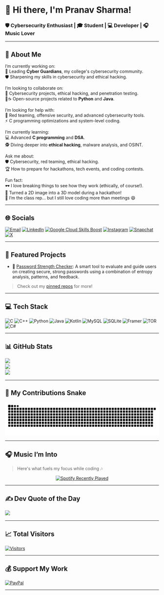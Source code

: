 # 👋 Hi there, I'm Pranav Sharma!

### 🛡️ Cybersecurity Enthusiast | 🎓 Student | 💻 Developer | 🎧 Music Lover

---

## 💫 About Me

I’m currently working on:<br>
🚀 Leading **Cyber Guardians**, my college's cybersecurity community.<br>
🛡️ Sharpening my skills in cybersecurity and ethical hacking.<br>

I’m looking to collaborate on:<br>
🔐 Cybersecurity projects, ethical hacking, and penetration testing.<br>
🐍☕ Open-source projects related to **Python** and **Java**.<br>

I’m looking for help with:<br>
🎯 Red teaming, offensive security, and advanced cybersecurity tools.<br>
⚡ C programming optimizations and system-level coding.<br>

I’m currently learning:<br>
💻 Advanced **C programming** and **DSA**.<br>
🕵️ Diving deeper into **ethical hacking**, malware analysis, and OSINT.<br>

Ask me about:<br>
🛡️ Cybersecurity, red teaming, ethical hacking.<br>
🏆 How to prepare for hackathons, tech events, and coding contests.<br>

Fun fact:<br>
🕶️ I love breaking things to see how they work (ethically, of course!).<br>
🎨 Turned a 2D image into a 3D model during a hackathon!<br>
📢 I’m the class rep… but I still love coding more than meetings 😄<br>

---

## 🌐 Socials

[![Email](https://img.shields.io/badge/Email-D14836?logo=gmail&logoColor=white)](mailto:job.pranav.sharma@gmail.com) 
[![LinkedIn](https://img.shields.io/badge/LinkedIn-Connect-blue?style=for-the-badge&logo=linkedin&logoColor=white)](https://linkedin.com/in/-pranav--sharma-) 
[![Google Cloud Skills Boost](https://img.shields.io/badge/Google_Cloud_Skills_Boost-4285F4?logo=googlecloud&logoColor=white)](https://www.cloudskillsboost.google/public_profiles/32c6ec09-c065-4e6b-8db1-5e09f2b4fe47)
[![Instagram](https://img.shields.io/badge/Instagram-%23E4405F.svg?logo=Instagram&logoColor=white)](https://instagram.com/pranav44sharma44)
[![Snapchat](https://img.shields.io/badge/Snapchat-FFFC00?logo=snapchat&logoColor=black)](https://www.snapchat.com/add/pranav.sharma01)
[![X](https://img.shields.io/badge/X-black.svg?logo=X&logoColor=white)](https://x.com/_pranav__sharma) 

---

## 🚀 Featured Projects

- 🔐 [Password Strength Checker](https://github.com/Pranav-Sharma-Official/Password-Strength-Checker): A smart tool to evaluate and guide users on creating secure, strong passwords using a combination of entropy analysis, patterns, and feedback.

> Check out my [pinned repos](https://github.com/Pranav-Sharma-Official?tab=repositories) for more!

---

## 💻 Tech Stack

![C](https://img.shields.io/badge/c-%2300599C.svg?style=plastic&logo=c&logoColor=white)
![C++](https://img.shields.io/badge/c++-%2300599C.svg?style=plastic&logo=c%2B%2B&logoColor=white)
![Python](https://img.shields.io/badge/python-3670A0?style=plastic&logo=python&logoColor=ffdd54)
![Java](https://img.shields.io/badge/java-%23ED8B00.svg?style=plastic&logo=openjdk&logoColor=white)
![Kotlin](https://img.shields.io/badge/kotlin-%237F52FF.svg?style=plastic&logo=kotlin&logoColor=white)
![MySQL](https://img.shields.io/badge/mysql-4479A1.svg?style=plastic&logo=mysql&logoColor=white)
![SQLite](https://img.shields.io/badge/sqlite-%2307405e.svg?style=plastic&logo=sqlite&logoColor=white)
![Framer](https://img.shields.io/badge/Framer-black?style=plastic&logo=framer&logoColor=blue)
![TOR](https://img.shields.io/badge/tor-%237E4798.svg?style=plastic&logo=tor-project&logoColor=white)
![C#](https://img.shields.io/badge/c%23-%23239120.svg?style=plastic&logo=csharp&logoColor=white)

---

## 📊 GitHub Stats

![](https://github-readme-stats.vercel.app/api?username=Pranav-Sharma-Official&theme=transparent&hide_border=false&include_all_commits=true&count_private=true)<br/>
![](https://nirzak-streak-stats.vercel.app/?user=Pranav-Sharma-Official&theme=transparent&hide_border=false)<br/>
![](https://github-readme-stats.vercel.app/api/top-langs/?username=Pranav-Sharma-Official&theme=transparent&hide_border=false&layout=compact)

---

## 🐍 My Contributions Snake

<img src="https://raw.githubusercontent.com/Pranav-Sharma-Official/Pranav-Sharma-Official/output/snake.svg" alt="Snake animation showing contribution graph eating up dots" />

---

## 🎧 Music I’m Into

> Here's what fuels my focus while coding 🎶

<div align="center">
  <a href="https://open.spotify.com/user/31pz42moanit3baehbdw2bebb7yy">
    <img src="https://spotify-recently-played-readme.vercel.app/api?user=31pz42moanit3baehbdw2bebb7yy&count=5&unique=false" alt="Spotify Recently Played" />
  </a>
</div>

---

## ✍️ Dev Quote of the Day

![](https://quotes-github-readme.vercel.app/api?type=horizontal&theme=dark)

---

## 📈 Total Visitors

[![Visitors](https://api.visitorbadge.io/api/visitors?path=https%3A%2F%2Fgithub.com%2Fpranav-sharma-official%2F&label=Visitors&labelColor=%235e5c64&countColor=%23f9c80e)](https://visitorbadge.io/status?path=https%3A%2F%2Fgithub.com%2Fpranav-sharma-official%2F)

---

## 💰 Support My Work

[![PayPal](https://img.shields.io/badge/PayPal-00457C?style=for-the-badge&logo=paypal&logoColor=white)](https://paypal.me/PranavSharmaOfficial)

---
